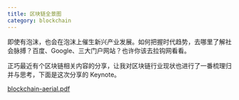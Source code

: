 ```yaml
---
title: 区块链全景图
category: blockchain
---
```


即使有泡沫，也会在泡沫上催生新兴产业发展。如何把握时代趋势，去哪里了解社会脉搏？百度、Google、三大门户网站？也许你该去拉钩网看看。
<!--more-->

正巧最近有个区块链相关内容的分享，让我对区块链行业现状也进行了一番梳理归并与思考，下面是这次分享的 Keynote。


<object data="/i/2018-03-01-blockchain-aerial.pdf" type="application/pdf" width="100%" height="550px">
<a href="/i/2018-03-01-blockchain-aerial.pdf">blockchain-aerial.pdf</a>
</object>